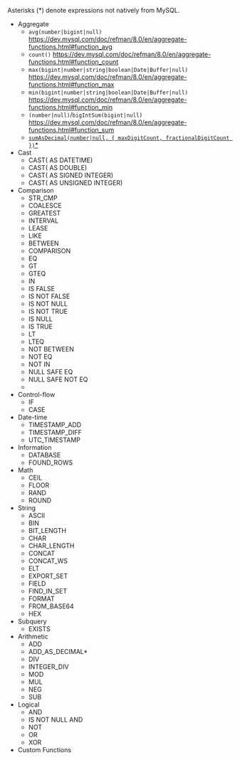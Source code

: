 Asterisks (*) denote expressions not natively from MySQL.

+ Aggregate
  + `avg(number|bigint|null)`
    https://dev.mysql.com/doc/refman/8.0/en/aggregate-functions.html#function_avg
  + `count()`
    https://dev.mysql.com/doc/refman/8.0/en/aggregate-functions.html#function_count
  + `max(bigint|number|string|boolean|Date|Buffer|null)`
    https://dev.mysql.com/doc/refman/8.0/en/aggregate-functions.html#function_max
  + `min(bigint|number|string|boolean|Date|Buffer|null)`
    https://dev.mysql.com/doc/refman/8.0/en/aggregate-functions.html#function_min
  + `(number|null)`/`bigIntSum(bigint|null)`
    https://dev.mysql.com/doc/refman/8.0/en/aggregate-functions.html#function_sum
  + [`sumAsDecimal(number|null, { maxDigitCount, fractionalDigitCount })`*](sum-as-decimal.md)
+ Cast
  + CAST( AS DATETIME)
  + CAST( AS DOUBLE)
  + CAST( AS SIGNED INTEGER)
  + CAST( AS UNSIGNED INTEGER)
+ Comparison
  + STR_CMP
  + COALESCE
  + GREATEST
  + INTERVAL
  + LEASE
  + LIKE
  + BETWEEN
  + COMPARISON
  + EQ
  + GT
  + GTEQ
  + IN
  + IS FALSE
  + IS NOT FALSE
  + IS NOT NULL
  + IS NOT TRUE
  + IS NULL
  + IS TRUE
  + LT
  + LTEQ
  + NOT BETWEEN
  + NOT EQ
  + NOT IN
  + NULL SAFE EQ
  + NULL SAFE NOT EQ
  + 
+ Control-flow
  + IF
  + CASE
+ Date-time
  + TIMESTAMP_ADD
  + TIMESTAMP_DIFF
  + UTC_TIMESTAMP
+ Information
  + DATABASE
  + FOUND_ROWS
+ Math
  + CEIL
  + FLOOR
  + RAND
  + ROUND
+ String
  + ASCII
  + BIN
  + BIT_LENGTH
  + CHAR
  + CHAR_LENGTH
  + CONCAT
  + CONCAT_WS
  + ELT
  + EXPORT_SET
  + FIELD
  + FIND_IN_SET
  + FORMAT
  + FROM_BASE64
  + HEX
+ Subquery
  + EXISTS
+ Arithmetic
  + ADD
  + ADD_AS_DECIMAL*
  + DIV
  + INTEGER_DIV
  + MOD
  + MUL
  + NEG
  + SUB
+ Logical
  + AND
  + IS NOT NULL AND
  + NOT
  + OR
  + XOR
+ Custom Functions